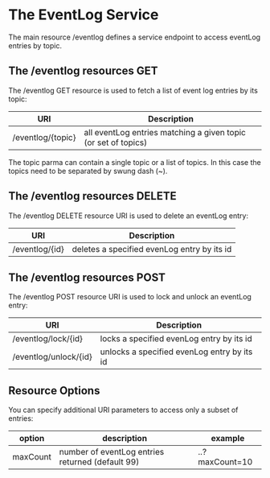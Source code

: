 # The EventLog Service
The main resource /eventlog defines a service endpoint to access eventLog entries by topic. 

## The /eventlog resources GET
The /eventlog GET resource is used to fetch a list of event log entries by its topic:


| URI                                           | Description                               					   | 
|-----------------------------------------------|------------------------------------------------------------------|
| /eventlog/{topic}                             | all eventLog entries matching a given topic (or set of topics)   |

The topic parma can contain a single topic or a list of topics. In this case the topics need to be separated by swung dash (~).


## The /eventlog resources DELETE
The /eventlog DELETE resource URI is used to delete an eventLog entry:


| URI                                           | Description                                 | 
|-----------------------------------------------|---------------------------------------------|
| /eventlog/{id}                                | deletes a specified evenLog entry by its id |



## The /eventlog resources POST
The /eventlog POST resource URI is used to lock and unlock an eventLog entry:


| URI                                           | Description                                 | 
|-----------------------------------------------|---------------------------------------------|
| /eventlog/lock/{id}                           | locks a specified evenLog entry by its id   |
| /eventlog/unlock/{id}                         | unlocks a specified evenLog entry by its id |



 
## Resource Options
You can specify additional URI parameters to access only a subset of entries: 

| option      | description                                             | example                          |
|-------------|---------------------------------------------------------|----------------------------------|
| maxCount    | number of eventLog entries returned (default 99)        | ..?maxCount=10                   |


   
